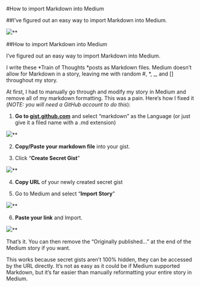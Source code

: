 
#How to import Markdown into Medium

##I’ve figured out an easy way to import Markdown into Medium.

![](https://medium2.global.ssl.fastly.net/max/4000/1*uABDykiJeBgVu8A45-KkDQ.png)**



##How to import Markdown into Medium

I’ve figured out an easy way to import Markdown into Medium.

I write these *Train of Thoughts *posts as Markdown files. Medium doesn’t allow for Markdown in a story, leaving me with random #, *, _, and [] throughout my story.

At first, I had to manually go through and modify my story in Medium and remove all of my markdown formatting. This was a pain. Here’s how I fixed it (*NOTE:* *you will need a GitHub account to do this*):

1. **Go to [gist.github.com](https://gist.github.com/)** and select “markdown” as the Language (or just give it a filed name with a .md extension)

![](https://medium2.global.ssl.fastly.net/max/2000/1*V4UXsOGY-LF74-4qK9VcAw.png)**

2. **Copy/Paste your markdown file** into your gist.

3. Click “**Create Secret Gist**”

![](https://medium2.global.ssl.fastly.net/max/2000/1*aIAh7M71MhkvhuDpGdQeHg.png)**

4. **Copy URL** of your newly created secret gist

5. Go to Medium and select “**Import Story**”

![](https://medium2.global.ssl.fastly.net/max/2000/1*etWOkCvytSfe8fEn6QQmxA.png)**

6. **Paste your link** and Import.

![](https://medium2.global.ssl.fastly.net/max/2000/1*y10v97ZTtX0Jm0puCwdbaQ.png)**

That’s it. You can then remove the “Originally published…” at the end of the Medium story if you want.

This works because secret gists aren’t 100% hidden, they can be accessed by the URL directly. It’s not as easy as it could be if Medium supported Markdown, but it’s far easier than manually reformatting your entire story in Medium.

